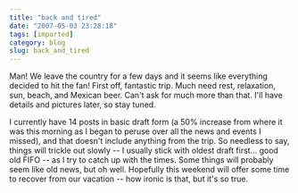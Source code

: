 ```yaml
---
title: "back and tired"
date: "2007-05-03 23:28:18"
tags: [imported]
category: blog
slug: back_and_tired
---
```


Man! We leave the country for a few days and it seems like everything decided to hit the fan! First off, fantastic trip. Much need rest, relaxation, sun, beach, and Mexican beer. Can't ask for much more than that. I'll have details and pictures later, so stay tuned.

I currently have 14 posts in basic draft form (a 50% increase from where it was this morning as I began to peruse over all the news and events I missed), and that doesn't include anything from the trip. So needless to say, things will trickle out slowly -- I usually stick with oldest draft first... good old FIFO -- as I try to catch up with the times. Some things will probably seem like old news, but oh well. Hopefully this weekend will offer some time to recover from our vacation -- how ironic is that, but it's so true.
